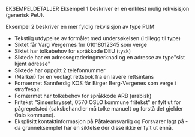 EKSEMPELDETALJER
Eksempel 1 beskriver er en enklest mulig rekvisisjon (generisk PeU).

Eksempel 2 beskriver en mer fyldig rekvisisjon av type PUM:

- Tekstlig utdypelse av formålet med undersøkelsen (i tillegg til type)
- Siktet får Varg Vergernes fnr 01018012345 som verge
- Siktet har tolkebehov for språkkode DEU (tysk)
- Siktede har en adressegraderingmerknad og en adresse av type"sist kjent adresse"
- Siktede har oppgitt 2 telefonnummer
- (Markør) for en vedlagt rettsbok fra en lavere rettsintans
- Fornærmet Sannferdig KOS får Birger Berg-Vergenes som verge i straffesak
- Fornærmet har tolkebehov for språkkode ARB (arabisk)
- Fritekst "Sinsenkrysset, 0570 OSLO kommune fritekst" er fylt ut for pågrepetsted (saksbehandler må tolke manuelt og forstå det gjelder Oslo kommune).
- Eksplisitt kontaktinformasjon på Påtaleansvarlig og Forsvarer lagt på - da grunneksemplet har en siktelse der disse ikke er fylt ut ennå.
